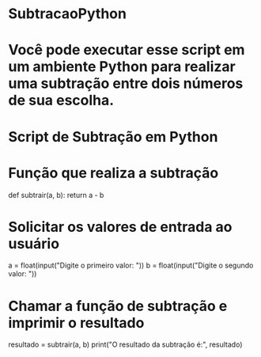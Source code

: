 # SubtracaoPython
# Você pode executar esse script em um ambiente Python para realizar uma subtração entre dois números de sua escolha.

# Script de Subtração em Python

# Função que realiza a subtração
def subtrair(a, b):
    return a - b

# Solicitar os valores de entrada ao usuário
a = float(input("Digite o primeiro valor: "))
b = float(input("Digite o segundo valor: "))

# Chamar a função de subtração e imprimir o resultado
resultado = subtrair(a, b)
print("O resultado da subtração é:", resultado)


